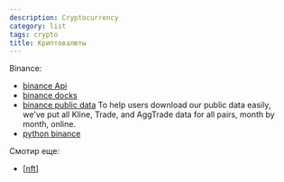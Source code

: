 ```yaml
---
description: Cryptocurrency
category: list
tags: crypto
title: Криптовалюты
---
```


Binance:

- [binance Api](https://www.binance.com/ru/binance-api)
- [binance docks](https://binance-docs.github.io/apidocs/spot/en/#introduction)
- [binance public data](https://github.com/binance/binance-public-data) To help users download our public data easily, we've put all Kline, Trade, and AggTrade data for all pairs, month by month, online.
- [python binance](https://github.com/sammchardy/python-binance)

Смотир еще:

- [[nft]]

[//begin]: # "Autogenerated link references for markdown compatibility"
[nft]: nft "NFT"
[//end]: # "Autogenerated link references"